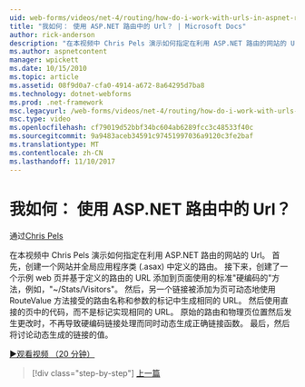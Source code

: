 ```yaml
---
uid: web-forms/videos/net-4/routing/how-do-i-work-with-urls-in-aspnet-routing
title: "我如何： 使用 ASP.NET 路由中的 Url？ | Microsoft Docs"
author: rick-anderson
description: "在本视频中 Chris Pels 演示如何指定在利用 ASP.NET 路由的网站的 Url。 首先，创建一个网站和路由定义中 Gl...."
ms.author: aspnetcontent
manager: wpickett
ms.date: 10/15/2010
ms.topic: article
ms.assetid: 08f9d0a7-cfa0-4914-a672-8a64295d7ba8
ms.technology: dotnet-webforms
ms.prod: .net-framework
msc.legacyurl: /web-forms/videos/net-4/routing/how-do-i-work-with-urls-in-aspnet-routing
msc.type: video
ms.openlocfilehash: cf79019d52bbf34bc604ab6289fcc3c48533f40c
ms.sourcegitcommit: 9a9483aceb34591c97451997036a9120c3fe2baf
ms.translationtype: MT
ms.contentlocale: zh-CN
ms.lasthandoff: 11/10/2017
---
```

<a name="how-do-i-work-with-urls-in-aspnet-routing"></a>我如何： 使用 ASP.NET 路由中的 Url？
====================
通过[Chris Pels](https://twitter.com/chrispels)

在本视频中 Chris Pels 演示如何指定在利用 ASP.NET 路由的网站的 Url。 首先，创建一个网站并全局应用程序类 (.asax) 中定义的路由。 接下来，创建了一个示例 web 页并基于定义的路由的 URL 添加到页面使用的标准"硬编码的"方法，例如，"~/Stats/Visitors"。 然后，另一个链接被添加为页可动态地使用 RouteValue 方法接受的路由名称和参数的标记中生成相同的 URL。 然后使用直接的页中的代码，而不是标记实现相同的 URL。 原始的路由和物理页位置然后发生更改时，不再导致硬编码链接处理而同时动态生成正确链接函数。 最后，然后将讨论动态生成的链接的值。

[&#9654;观看视频 （20 分钟）](https://channel9.msdn.com/Blogs/ASP-NET-Site-Videos/how-do-i-work-with-urls-in-aspnet-routing)

>[!div class="step-by-step"]
[上一篇](how-do-i-use-routing-with-aspnet-web-forms.md)
